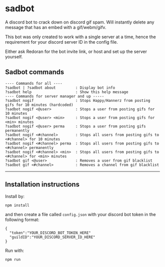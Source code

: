 # sadbot

A discord bot to crack down on discord gif spam. Will instantly delete any message that has an embed with a gif/webm/gifv.

This bot was only created to work with a single server at a time, hence the requirement for your discord server ID in the config file.

Either ask Redoran for the bot invite link, or host and set up the server yourself.

## Sadbot commands

    ---- Commands for all ----
    ?sadbot | ?sadbot about         : Display bot info
    ?sadbot help                    : Show this help message
    ---- Commands for server manager and up -----
    ?sadbot nogif                   : Stops Happy/Hannerz from posting gifs for 10 minutes (hardcoded)
    ?sadbot nogif <@user>           : Stops a user from posting gifs for 10 minutes
    ?sadbot nogif <@user> <min>     : Stops a user from posting gifs for <min> minutes
    ?sadbot nogif <@user> perma     : Stops a user from posting gifs permanently
    ?sadbot nogif <#channel>        : Stops all users from posting gifs to <#channel> for 10 minutes
    ?sadbot nogif <#channel> perma  : Stops all users from posting gifs to <#channel> permanently
    ?sadbot nogif <#channel> <min>  : Stops all users from posting gifs to <#channel> for <min> minutes
    ?sadbot gif <@user>             : Removes a user from gif blacklist
    ?sadbot gif <#channel>          : Removes a channel from gif blacklist

----

## Installation instructions

Install by:

    npm install

and then create a file called `config.json` with your discord bot token in the following format:

    {
      "token":"YOUR_DISCORD_BOT_TOKEN_HERE"
      "guildID":"YOUR_DISCORD_SERVER_ID_HERE"
    }


Run with:

    npm run
    

